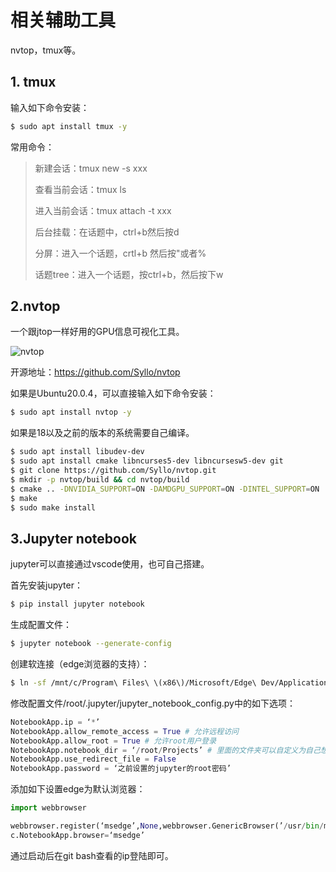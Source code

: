 # 相关辅助工具

nvtop，tmux等。



## 1. tmux

输入如下命令安装：

```bash
$ sudo apt install tmux -y
```

常用命令：

>新建会话：tmux new -s xxx
>
>查看当前会话：tmux ls
>
>进入当前会话：tmux attach -t xxx
>
>后台挂载：在话题中，ctrl+b然后按d
>
>分屏：进入一个话题，crtl+b 然后按"或者%
>
>话题tree：进入一个话题，按ctrl+b，然后按下w



## 2.nvtop

一个跟jtop一样好用的GPU信息可视化工具。

![nvtop](/Users/asic-zty/Desktop/ASIC/GitHub/wsl2-config/image/nvtop.png)

开源地址：https://github.com/Syllo/nvtop

如果是Ubuntu20.0.4，可以直接输入如下命令安装：

```bash
$ sudo apt install nvtop -y
```

如果是18以及之前的版本的系统需要自己编译。

```bash
$ sudo apt install libudev-dev
$ sudo apt install cmake libncurses5-dev libncursesw5-dev git
$ git clone https://github.com/Syllo/nvtop.git
$ mkdir -p nvtop/build && cd nvtop/build
$ cmake .. -DNVIDIA_SUPPORT=ON -DAMDGPU_SUPPORT=ON -DINTEL_SUPPORT=ON
$ make
$ sudo make install
```



## 3.Jupyter notebook

jupyter可以直接通过vscode使用，也可自己搭建。

首先安装jupyter：

```bash
$ pip install jupyter notebook
```

生成配置文件：

```bash
$ jupyter notebook --generate-config
```

创建软连接（edge浏览器的支持）：

```bash
$ ln -sf /mnt/c/Program\ Files\ \(x86\)/Microsoft/Edge\ Dev/Application/msedge.exe /usr/bin/msedge
```

修改配置文件/root/.jupyter/jupyter_notebook_config.py中的如下选项：

```python
NotebookApp.ip = ‘*’
NotebookApp.allow_remote_access = True # 允许远程访问
NotebookApp.allow_root = True # 允许root用户登录
NotebookApp.notebook_dir = ‘/root/Projects’ # 里面的文件夹可以自定义为自己想要的项目文件夹
NotebookApp.use_redirect_file = False
NotebookApp.password = ‘之前设置的jupyter的root密码’
```

添加如下设置edge为默认浏览器：

```python
import webbrowser

webbrowser.register(‘msedge’,None,webbrowser.GenericBrowser(’/usr/bin/msedge’))
c.NotebookApp.browser=‘msedge’
```

通过启动后在git bash查看的ip登陆即可。